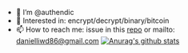 - 👋 I’m @authendic
- 👀 Interested in: encrypt/decrypt/binary/bitcoin
- 📫 How to reach me: issue in this [repo](https://github.com/authendic/authendic/issues) or mailto: danielliwd86@gmail.com
[![Anurag's github stats](https://github-readme-stats.vercel.app/api?username=authendic&show_icons=true)](https://github.com/anuraghazra/github-readme-stats)

